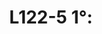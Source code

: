 ---
title: "L122-5 1°:"
draft: false
exceptions:
- info53o
memberstates:
- FR
score: 3
compensation:
- 
remarks: |
 private and gratuitous performances carried out exclusively within the family circle


link: ""
---
